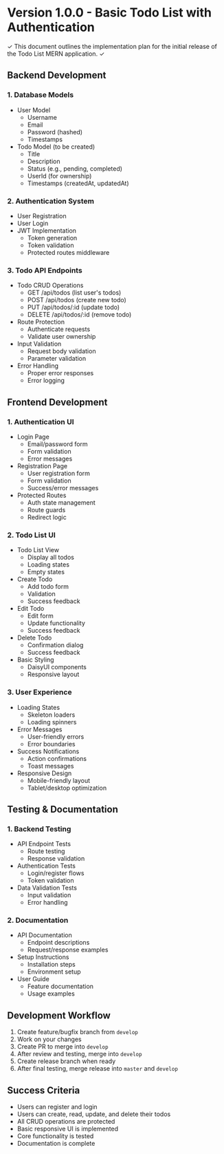 # Version 1.0.0 - Basic Todo List with Authentication

✓ This document outlines the implementation plan for the initial release of the Todo List MERN application. ✓

## Backend Development

### 1. Database Models
- User Model
  - Username
  - Email
  - Password (hashed)
  - Timestamps
- Todo Model (to be created)
  - Title
  - Description
  - Status (e.g., pending, completed)
  - UserId (for ownership)
  - Timestamps (createdAt, updatedAt)

### 2. Authentication System
- User Registration
- User Login
- JWT Implementation
  - Token generation
  - Token validation
  - Protected routes middleware

### 3. Todo API Endpoints
- Todo CRUD Operations
  - GET /api/todos (list user's todos)
  - POST /api/todos (create new todo)
  - PUT /api/todos/:id (update todo)
  - DELETE /api/todos/:id (remove todo)
- Route Protection
  - Authenticate requests
  - Validate user ownership
- Input Validation
  - Request body validation
  - Parameter validation
- Error Handling
  - Proper error responses
  - Error logging

## Frontend Development

### 1. Authentication UI
- Login Page
  - Email/password form
  - Form validation
  - Error messages
- Registration Page
  - User registration form
  - Form validation
  - Success/error messages
- Protected Routes
  - Auth state management
  - Route guards
  - Redirect logic

### 2. Todo List UI
- Todo List View
  - Display all todos
  - Loading states
  - Empty states
- Create Todo
  - Add todo form
  - Validation
  - Success feedback
- Edit Todo
  - Edit form
  - Update functionality
  - Success feedback
- Delete Todo
  - Confirmation dialog
  - Success feedback
- Basic Styling
  - DaisyUI components
  - Responsive layout

### 3. User Experience
- Loading States
  - Skeleton loaders
  - Loading spinners
- Error Messages
  - User-friendly errors
  - Error boundaries
- Success Notifications
  - Action confirmations
  - Toast messages
- Responsive Design
  - Mobile-friendly layout
  - Tablet/desktop optimization

## Testing & Documentation

### 1. Backend Testing
- API Endpoint Tests
  - Route testing
  - Response validation
- Authentication Tests
  - Login/register flows
  - Token validation
- Data Validation Tests
  - Input validation
  - Error handling

### 2. Documentation
- API Documentation
  - Endpoint descriptions
  - Request/response examples
- Setup Instructions
  - Installation steps
  - Environment setup
- User Guide
  - Feature documentation
  - Usage examples

## Development Workflow
1. Create feature/bugfix branch from `develop`
2. Work on your changes
3. Create PR to merge into `develop`
4. After review and testing, merge into `develop`
5. Create release branch when ready
6. After final testing, merge release into `master` and `develop`

## Success Criteria
- Users can register and login
- Users can create, read, update, and delete their todos
- All CRUD operations are protected
- Basic responsive UI is implemented
- Core functionality is tested
- Documentation is complete 